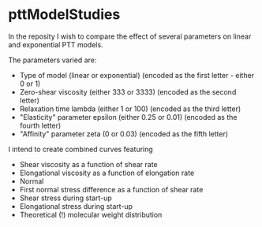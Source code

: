# pttModelStudies

In the reposity I wish to compare the effect of several parameters on linear and exponential PTT models.

The parameters varied are:

* Type of model (linear or exponential) (encoded as the first letter - either 0 or 1)
* Zero-shear viscosity (either 333 or 3333) (encoded as the second letter)
* Relaxation time lambda (either 1 or 100) (encoded as the third letter)
* "Elasticity" parameter epsilon (either 0.25 or 0.01) (encoded as the fourth letter)
* "Affinity" parameter zeta (0 or 0.03) (encoded as the fifth letter)

I intend to create combined curves featuring

* Shear viscosity as a function of shear rate
* Elongational viscosity as a function of elongation rate
* Normal
* First normal stress difference as a function of shear rate
* Shear stress during start-up
* Elongational stress during start-up
* Theoretical (!) molecular weight distribution
